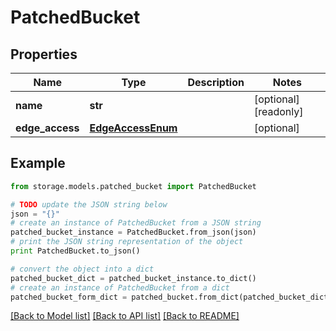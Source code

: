 # PatchedBucket


## Properties
Name | Type | Description | Notes
------------ | ------------- | ------------- | -------------
**name** | **str** |  | [optional] [readonly] 
**edge_access** | [**EdgeAccessEnum**](EdgeAccessEnum.md) |  | [optional] 

## Example

```python
from storage.models.patched_bucket import PatchedBucket

# TODO update the JSON string below
json = "{}"
# create an instance of PatchedBucket from a JSON string
patched_bucket_instance = PatchedBucket.from_json(json)
# print the JSON string representation of the object
print PatchedBucket.to_json()

# convert the object into a dict
patched_bucket_dict = patched_bucket_instance.to_dict()
# create an instance of PatchedBucket from a dict
patched_bucket_form_dict = patched_bucket.from_dict(patched_bucket_dict)
```
[[Back to Model list]](../README.md#documentation-for-models) [[Back to API list]](../README.md#documentation-for-api-endpoints) [[Back to README]](../README.md)


